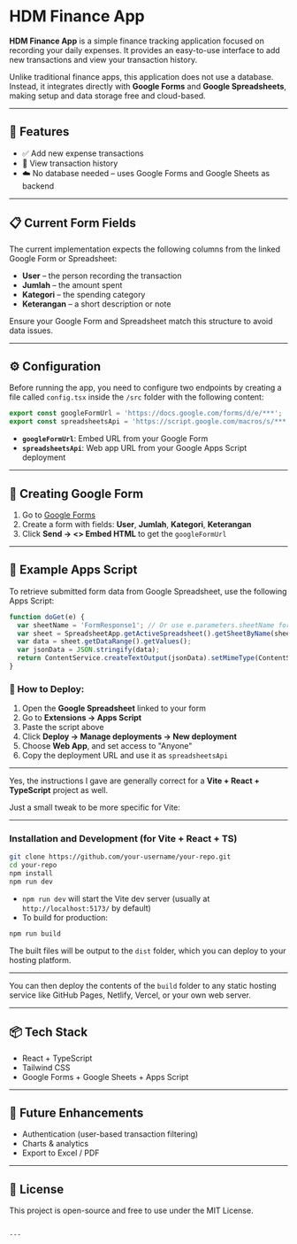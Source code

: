 # HDM Finance App

**HDM Finance App** is a simple finance tracking application focused on recording your daily expenses. It provides an easy-to-use interface to add new transactions and view your transaction history.

Unlike traditional finance apps, this application does not use a database. Instead, it integrates directly with **Google Forms** and **Google Spreadsheets**, making setup and data storage free and cloud-based.

---

## 🚀 Features

- ✅ Add new expense transactions
- 📄 View transaction history
- ☁️ No database needed – uses Google Forms and Google Sheets as backend

---

## 📋 Current Form Fields

The current implementation expects the following columns from the linked Google Form or Spreadsheet:

- **User** – the person recording the transaction  
- **Jumlah** – the amount spent  
- **Kategori** – the spending category  
- **Keterangan** – a short description or note

Ensure your Google Form and Spreadsheet match this structure to avoid data issues.

---

## ⚙️ Configuration

Before running the app, you need to configure two endpoints by creating a file called `config.tsx` inside the `/src` folder with the following content:

```ts
export const googleFormUrl = 'https://docs.google.com/forms/d/e/***';  
export const spreadsheetsApi = 'https://script.google.com/macros/s/***';
```

- **`googleFormUrl`**: Embed URL from your Google Form  
- **`spreadsheetsApi`**: Web app URL from your Google Apps Script deployment

---

## 📝 Creating Google Form

1. Go to [Google Forms](https://docs.google.com/forms/u/0/?hl=id)
2. Create a form with fields: **User**, **Jumlah**, **Kategori**, **Keterangan**
3. Click **Send → <> Embed HTML** to get the `googleFormUrl`

---

## 📡 Example Apps Script

To retrieve submitted form data from Google Spreadsheet, use the following Apps Script:

```javascript
function doGet(e) {
  var sheetName = 'FormResponse1'; // Or use e.parameters.sheetName for dynamic access
  var sheet = SpreadsheetApp.getActiveSpreadsheet().getSheetByName(sheetName);
  var data = sheet.getDataRange().getValues();
  var jsonData = JSON.stringify(data);
  return ContentService.createTextOutput(jsonData).setMimeType(ContentService.MimeType.JSON);
}
```

### 📌 How to Deploy:

1. Open the **Google Spreadsheet** linked to your form
2. Go to **Extensions → Apps Script**
3. Paste the script above
4. Click **Deploy → Manage deployments → New deployment**
5. Choose **Web App**, and set access to "Anyone"
6. Copy the deployment URL and use it as `spreadsheetsApi`

---

Yes, the instructions I gave are generally correct for a **Vite + React + TypeScript** project as well.

Just a small tweak to be more specific for Vite:

---

### Installation and Development (for Vite + React + TS)

```bash
git clone https://github.com/your-username/your-repo.git
cd your-repo
npm install
npm run dev
```

* `npm run dev` will start the Vite dev server (usually at `http://localhost:5173/` by default)
* To build for production:

```bash
npm run build
```

The built files will be output to the `dist` folder, which you can deploy to your hosting platform.

---

You can then deploy the contents of the `build` folder to any static hosting service like GitHub Pages, Netlify, Vercel, or your own web server.

---

## 📦 Tech Stack

- React + TypeScript  
- Tailwind CSS  
- Google Forms + Google Sheets + Apps Script  

---

## 🧪 Future Enhancements

- Authentication (user-based transaction filtering)  
- Charts & analytics  
- Export to Excel / PDF  

---

## 📄 License

This project is open-source and free to use under the MIT License.
```

---
